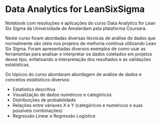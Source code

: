# Data Analytics for LeanSixSigma
Notebook com resoluções e aplicações do curso Data Analytics for Lean Six Sigma da Universidade de Amsterdam pela plataforma Coursera.

Neste curso foram abordadas diversas técnicas de análise de dados que normalmente são úteis nos projetos de melhoria contínua utilizando Lean Six Sigma. Foram apresentadas diversos exemplos de como usar as ferramentas para analisar e interpretar os dados coletados em projetos desse tipo, enfatisando a interpretação dos resultados e as validações estatísticas.

Os tópicos do curso abordaram abordagem de análise de dados e conceitos estatísticos diversos:
- Estatística descritiva
- Visualização de dados numéricos e categóricos
- Distribuições de probabilidade
- Relações entre váriaves X e Y (categóricos e numéricos e suas possíveis combinações)
- Regressão Linear e Regressão Logistica
